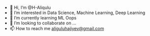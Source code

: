 - 👋 Hi, I’m @H-Aliqulu
- 👀 I’m interested in Data Science, Machine Learning, Deep Learning
- 🌱 I’m currently learning ML Oops
- 💞️ I’m looking to collaborate on ...
- 📫 How to reach me aliguluhajiyev@gmail.com


